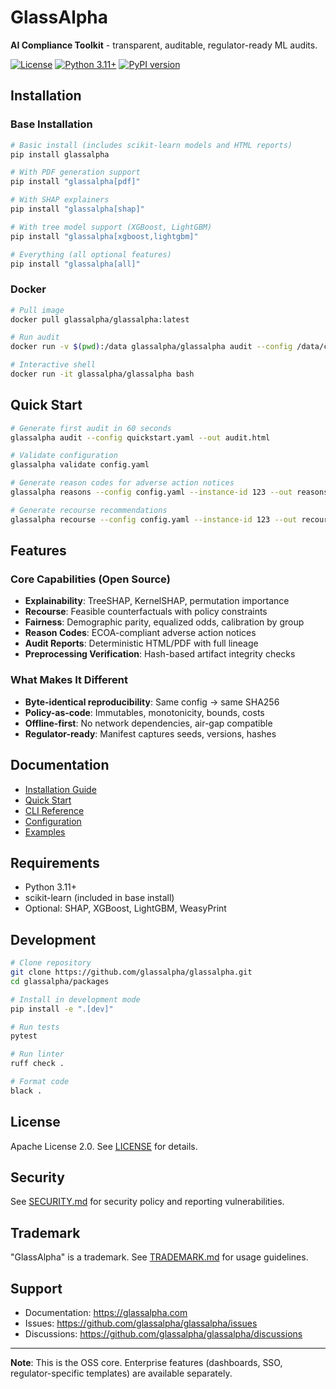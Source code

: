 # GlassAlpha

**AI Compliance Toolkit** - transparent, auditable, regulator-ready ML audits.

[![License](https://img.shields.io/badge/license-Apache%202.0-blue.svg)](../LICENSE)
[![Python 3.11+](https://img.shields.io/badge/python-3.11+-blue.svg)](https://www.python.org/downloads/)
[![PyPI version](https://img.shields.io/pypi/v/glassalpha.svg)](https://pypi.org/project/glassalpha/)

## Installation

### Base Installation

```bash
# Basic install (includes scikit-learn models and HTML reports)
pip install glassalpha

# With PDF generation support
pip install "glassalpha[pdf]"

# With SHAP explainers
pip install "glassalpha[shap]"

# With tree model support (XGBoost, LightGBM)
pip install "glassalpha[xgboost,lightgbm]"

# Everything (all optional features)
pip install "glassalpha[all]"
```

### Docker

```bash
# Pull image
docker pull glassalpha/glassalpha:latest

# Run audit
docker run -v $(pwd):/data glassalpha/glassalpha audit --config /data/config.yaml --out /data/report.html

# Interactive shell
docker run -it glassalpha/glassalpha bash
```

## Quick Start

```bash
# Generate first audit in 60 seconds
glassalpha audit --config quickstart.yaml --out audit.html

# Validate configuration
glassalpha validate config.yaml

# Generate reason codes for adverse action notices
glassalpha reasons --config config.yaml --instance-id 123 --out reasons.json

# Generate recourse recommendations
glassalpha recourse --config config.yaml --instance-id 123 --out recourse.json
```

## Features

### Core Capabilities (Open Source)

- **Explainability**: TreeSHAP, KernelSHAP, permutation importance
- **Recourse**: Feasible counterfactuals with policy constraints
- **Fairness**: Demographic parity, equalized odds, calibration by group
- **Reason Codes**: ECOA-compliant adverse action notices
- **Audit Reports**: Deterministic HTML/PDF with full lineage
- **Preprocessing Verification**: Hash-based artifact integrity checks

### What Makes It Different

- **Byte-identical reproducibility**: Same config → same SHA256
- **Policy-as-code**: Immutables, monotonicity, bounds, costs
- **Offline-first**: No network dependencies, air-gap compatible
- **Regulator-ready**: Manifest captures seeds, versions, hashes

## Documentation

- [Installation Guide](https://glassalpha.com/getting-started/installation/)
- [Quick Start](https://glassalpha.com/getting-started/quickstart/)
- [CLI Reference](https://glassalpha.com/reference/cli/)
- [Configuration](https://glassalpha.com/getting-started/configuration/)
- [Examples](https://glassalpha.com/examples/)

## Requirements

- Python 3.11+
- scikit-learn (included in base install)
- Optional: SHAP, XGBoost, LightGBM, WeasyPrint

## Development

```bash
# Clone repository
git clone https://github.com/glassalpha/glassalpha.git
cd glassalpha/packages

# Install in development mode
pip install -e ".[dev]"

# Run tests
pytest

# Run linter
ruff check .

# Format code
black .
```

## License

Apache License 2.0. See [LICENSE](../LICENSE) for details.

## Security

See [SECURITY.md](../SECURITY.md) for security policy and reporting vulnerabilities.

## Trademark

"GlassAlpha" is a trademark. See [TRADEMARK.md](../TRADEMARK.md) for usage guidelines.

## Support

- Documentation: https://glassalpha.com
- Issues: https://github.com/glassalpha/glassalpha/issues
- Discussions: https://github.com/glassalpha/glassalpha/discussions

---

**Note**: This is the OSS core. Enterprise features (dashboards, SSO, regulator-specific templates) are available separately.
